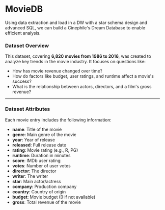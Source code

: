 # MovieDB
Using data extraction and load in a DW with a star schema design and advanced SQL, we can build a Cinephile's Dream Database to enable efficient analysis.


### Dataset Overview

This dataset, covering **6,820 movies from 1986 to 2016**, was created to analyze key trends in the movie industry. It focuses on questions like:

* How has movie revenue changed over time?
* How do factors like budget, user ratings, and runtime affect a movie's success?
* What is the relationship between actors, directors, and a film's gross revenue?

---

### Dataset Attributes

Each movie entry includes the following information:

* **name**: Title of the movie
* **genre**: Main genre of the movie
* **year**: Year of release
* **released**: Full release date
* **rating**: Movie rating (e.g., R, PG)
* **runtime**: Duration in minutes
* **score**: IMDb user rating
* **votes**: Number of user votes
* **director**: The director
* **writer**: The writer
* **star**: Main actor/actress
* **company**: Production company
* **country**: Country of origin
* **budget**: Movie budget (0 if not available)
* **gross**: Total revenue of the movie
